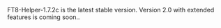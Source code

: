 FT8-Helper-1.7.2c is the latest stable version. Version 2.0 with extended features is coming soon..
